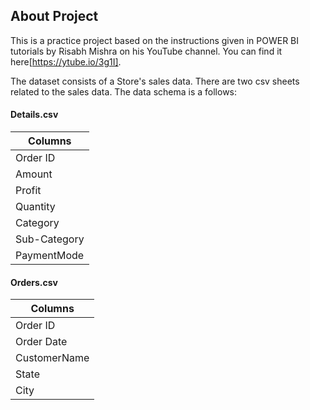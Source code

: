## About Project
This is a practice project based on the instructions given in POWER BI tutorials by Risabh Mishra on his YouTube channel. You can find it here[https://ytube.io/3g1I].

The dataset consists of a Store's sales data. There are two csv sheets related to the sales data. The data schema is a follows:

#### Details.csv
| Columns       |
| ------------- |
| Order ID      |
| Amount        |
| Profit        |
| Quantity      |
| Category      |
| Sub-Category  |
| PaymentMode   |

#### Orders.csv
| Columns       |
| ------------- |
| Order ID      |
| Order Date    |
| CustomerName  |
| State         |
| City          |
